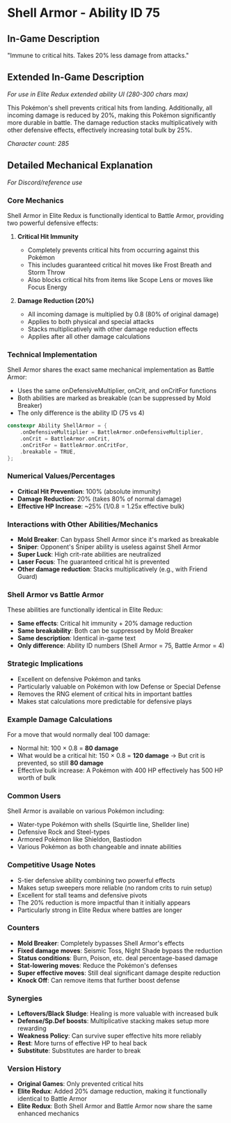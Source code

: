 # Shell Armor - Ability ID 75

## In-Game Description
"Immune to critical hits. Takes 20% less damage from attacks."

## Extended In-Game Description
*For use in Elite Redux extended ability UI (280-300 chars max)*

This Pokémon's shell prevents critical hits from landing. Additionally, all incoming damage is reduced by 20%, making this Pokémon significantly more durable in battle. The damage reduction stacks multiplicatively with other defensive effects, effectively increasing total bulk by 25%.

*Character count: 285*

## Detailed Mechanical Explanation
*For Discord/reference use*

### Core Mechanics
Shell Armor in Elite Redux is functionally identical to Battle Armor, providing two powerful defensive effects:

1. **Critical Hit Immunity**
   - Completely prevents critical hits from occurring against this Pokémon
   - This includes guaranteed critical hit moves like Frost Breath and Storm Throw
   - Also blocks critical hits from items like Scope Lens or moves like Focus Energy

2. **Damage Reduction (20%)**
   - All incoming damage is multiplied by 0.8 (80% of original damage)
   - Applies to both physical and special attacks
   - Stacks multiplicatively with other damage reduction effects
   - Applies after all other damage calculations

### Technical Implementation

Shell Armor shares the exact same mechanical implementation as Battle Armor:
- Uses the same onDefensiveMultiplier, onCrit, and onCritFor functions
- Both abilities are marked as breakable (can be suppressed by Mold Breaker)
- The only difference is the ability ID (75 vs 4)

```c
constexpr Ability ShellArmor = {
    .onDefensiveMultiplier = BattleArmor.onDefensiveMultiplier,
    .onCrit = BattleArmor.onCrit,
    .onCritFor = BattleArmor.onCritFor,
    .breakable = TRUE,
};
```

### Numerical Values/Percentages
- **Critical Hit Prevention**: 100% (absolute immunity)
- **Damage Reduction**: 20% (takes 80% of normal damage)
- **Effective HP Increase**: ~25% (1/0.8 = 1.25x effective bulk)

### Interactions with Other Abilities/Mechanics
- **Mold Breaker**: Can bypass Shell Armor since it's marked as breakable
- **Sniper**: Opponent's Sniper ability is useless against Shell Armor
- **Super Luck**: High crit-rate abilities are neutralized
- **Laser Focus**: The guaranteed critical hit is prevented
- **Other damage reduction**: Stacks multiplicatively (e.g., with Friend Guard)

### Shell Armor vs Battle Armor
These abilities are functionally identical in Elite Redux:
- **Same effects**: Critical hit immunity + 20% damage reduction
- **Same breakability**: Both can be suppressed by Mold Breaker
- **Same description**: Identical in-game text
- **Only difference**: Ability ID numbers (Shell Armor = 75, Battle Armor = 4)

### Strategic Implications
- Excellent on defensive Pokémon and tanks
- Particularly valuable on Pokémon with low Defense or Special Defense
- Removes the RNG element of critical hits in important battles
- Makes stat calculations more predictable for defensive plays

### Example Damage Calculations
For a move that would normally deal 100 damage:
- Normal hit: 100 × 0.8 = **80 damage**
- What would be a critical hit: 150 × 0.8 = **120 damage** → But crit is prevented, so still **80 damage**
- Effective bulk increase: A Pokémon with 400 HP effectively has 500 HP worth of bulk

### Common Users
Shell Armor is available on various Pokémon including:
- Water-type Pokémon with shells (Squirtle line, Shellder line)
- Defensive Rock and Steel-types
- Armored Pokémon like Shieldon, Bastiodon
- Various Pokémon as both changeable and innate abilities

### Competitive Usage Notes
- S-tier defensive ability combining two powerful effects
- Makes setup sweepers more reliable (no random crits to ruin setup)
- Excellent for stall teams and defensive pivots
- The 20% reduction is more impactful than it initially appears
- Particularly strong in Elite Redux where battles are longer

### Counters
- **Mold Breaker**: Completely bypasses Shell Armor's effects
- **Fixed damage moves**: Seismic Toss, Night Shade bypass the reduction
- **Status conditions**: Burn, Poison, etc. deal percentage-based damage
- **Stat-lowering moves**: Reduce the Pokémon's defenses
- **Super effective moves**: Still deal significant damage despite reduction
- **Knock Off**: Can remove items that further boost defense

### Synergies
- **Leftovers/Black Sludge**: Healing is more valuable with increased bulk
- **Defense/Sp.Def boosts**: Multiplicative stacking makes setup more rewarding
- **Weakness Policy**: Can survive super effective hits more reliably
- **Rest**: More turns of effective HP to heal back
- **Substitute**: Substitutes are harder to break

### Version History
- **Original Games**: Only prevented critical hits
- **Elite Redux**: Added 20% damage reduction, making it functionally identical to Battle Armor
- **Elite Redux**: Both Shell Armor and Battle Armor now share the same enhanced mechanics